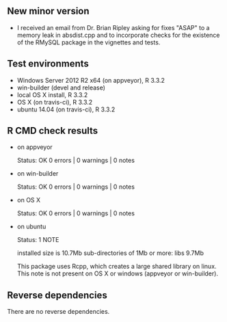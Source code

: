 ## New minor version

* I received an email from Dr. Brian Ripley asking for fixes "ASAP" to a memory leak in absdist.cpp and to incorporate checks for the existence of the RMySQL package in the vignettes and tests.

## Test environments

* Windows Server 2012 R2 x64 (on appveyor), R 3.3.2
* win-builder (devel and release)
* local OS X install, R 3.3.2
* OS X (on travis-ci), R 3.3.2
* ubuntu 14.04 (on travis-ci), R 3.3.2

## R CMD check results

* on appveyor

  Status: OK
  0 errors | 0 warnings | 0 notes
 
* on win-builder

  Status: OK
  0 errors | 0 warnings | 0 notes
  
* on OS X 

  Status: OK
  0 errors | 0 warnings | 0 notes
  
* on ubuntu

  Status: 1 NOTE
  
  installed size is 10.7Mb
  sub-directories of 1Mb or more:
    libs   9.7Mb

  This package uses Rcpp, which creates a large shared library on linux.
  This note is not present on OS X or windows (appveyor or win-builder).
  
## Reverse dependencies

There are no reverse dependencies.

